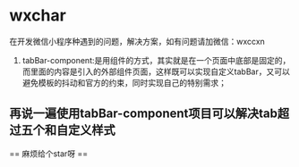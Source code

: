 # wxchar
在开发微信小程序种遇到的问题，解决方案，如有问题请加微信：wxccxn
1. tabBar-component:是用组件的方式，其实就是在一个页面中底部是固定的，而里面的内容是引入的外部组件页面，这样既可以实现自定义tabBar，又可以避免模板的抖动和官方的约束，同时实现自己的特别需求；


##  再说一遍使用tabBar-component项目可以解决tab超过五个和自定义样式

== 麻烦给个star呀 ==
